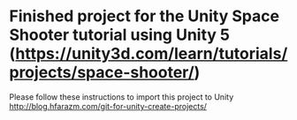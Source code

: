 # Finished project for the Unity Space Shooter tutorial using Unity 5 (https://unity3d.com/learn/tutorials/projects/space-shooter/)


Please follow these instructions to import this project to Unity
http://blog.hfarazm.com/git-for-unity-create-projects/
